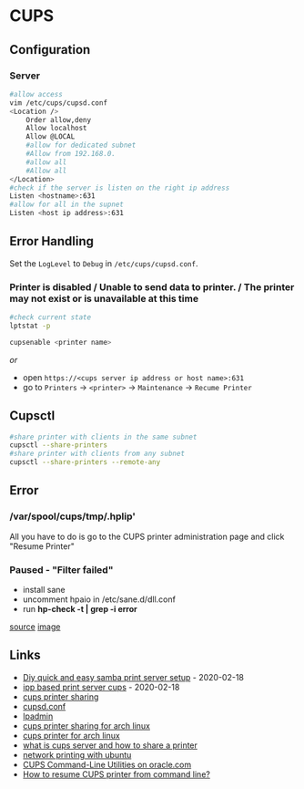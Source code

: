 # CUPS

## Configuration

### Server

```bash
#allow access
vim /etc/cups/cupsd.conf
<Location />
    Order allow,deny
    Allow localhost
    Allow @LOCAL
    #allow for dedicated subnet
    #Allow from 192.168.0.
    #allow all
    #Allow all
</Location>
#check if the server is listen on the right ip address
Listen <hostname>:631
#allow for all in the supnet
Listen <host ip address>:631
```

## Error Handling

Set the `LogLevel` to `Debug` in `/etc/cups/cupsd.conf`.

### Printer is disabled / Unable to send data to printer. / The printer may not exist or is unavailable at this time

```bash
#check current state
lptstat -p

cupsenable <printer name>
```
_or_

* open `https://<cups server ip address or host name>:631`
* go to `Printers` -> `<printer>` -> `Maintenance` -> `Recume Printer`

## Cupsctl

```bash
#share printer with clients in the same subnet
cupsctl --share-printers
#share printer with clients from any subnet
cupsctl --share-printers --remote-any
```

## Error

### /var/spool/cups/tmp/.hplip'

All you have to do is go to the CUPS printer administration page and click "Resume Printer"

###  Paused - "Filter failed"

* install sane
* uncomment hpaio in /etc/sane.d/dll.conf
* run **hp-check -t | grep -i error**

[source](https://bbs.archlinux.org/viewtopic.php?id=85454)
[image](http://blog.willygroup.org/wp-content/uploads/2011/02/cups.png)

## Links

* [Diy quick and easy samba print server setup](https://www.techrepublic.com/blog/diy-it-guy/diy-quick-and-easy-samba-print-server-setup/) - 2020-02-18
* [ipp based print server cups](https://www.howtoforge.com/ipp_based_print_server_cups) - 2020-02-18
* [cups printer sharing](https://www.cups.org/doc/sharing.html)
* [cupsd.conf](https://www.cups.org/doc/man-cupsd.conf.html)
* [lpadmin](https://www.cups.org/doc/man-lpadmin.html)
* [cups printer sharing for arch linux](https://wiki.archlinux.org/index.php/CUPS/Printer_sharing)
* [cups printer for arch linux](https://wiki.archlinux.org/index.php/CUPS)
* [what is cups server and how to share a printer](https://askubuntu.com/questions/73367/what-is-cups-server-and-how-to-share-a-printer-locally-or-over-a-network)
* [network printing with ubuntu](https://help.ubuntu.com/community/NetworkPrintingWithUbuntu)
* [CUPS Command-Line Utilities on oracle.com](https://docs.oracle.com/cd/E23824_01/html/821-1451/gllgm.html)
* [How to resume CUPS printer from command line?](https://superuser.com/questions/280396/how-to-resume-cups-printer-from-command-line)
